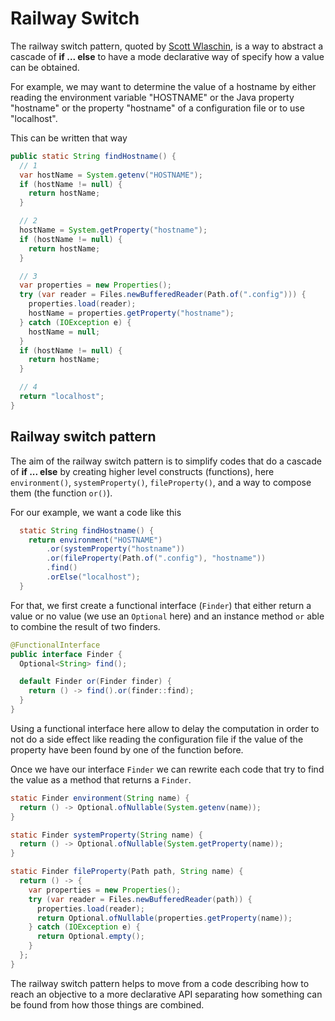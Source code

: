 # Railway Switch

The railway switch pattern, quoted by [Scott Wlaschin](https://fsharpforfunandprofit.com/rop/),
is a way to abstract a cascade of **if ... else** to have a mode declarative way of specify
how a value can be obtained.

For example, we may want to determine the value of a hostname by either reading
the environment variable "HOSTNAME" or the Java property "hostname" or the property
"hostname" of a configuration file or to use "localhost".

This can be written that way
```java
public static String findHostname() {
  // 1
  var hostName = System.getenv("HOSTNAME");
  if (hostName != null) {
    return hostName;
  }

  // 2
  hostName = System.getProperty("hostname");
  if (hostName != null) {
    return hostName;
  }

  // 3
  var properties = new Properties();
  try (var reader = Files.newBufferedReader(Path.of(".config"))) {
    properties.load(reader);
    hostName = properties.getProperty("hostname");
  } catch (IOException e) {
    hostName = null;
  }
  if (hostName != null) {
    return hostName;
  }

  // 4
  return "localhost";
}
```

## Railway switch pattern

The aim of the railway switch pattern is to simplify codes that do a cascade of **if ...  else**
by creating higher level constructs (functions), here `environment()`, `systemProperty()`,
`fileProperty()`, and a way to compose them (the function `or()`).

For our example, we want a code like this
```java
  static String findHostname() {
    return environment("HOSTNAME")
        .or(systemProperty("hostname"))
        .or(fileProperty(Path.of(".config"), "hostname"))
        .find()
        .orElse("localhost");
  }
```

For that, we first create a functional interface (`Finder`) that either return a value or no value
(we use an `Optional` here) and an instance method `or` able to combine the result of two finders.

```java
@FunctionalInterface
public interface Finder {
  Optional<String> find();

  default Finder or(Finder finder) {
    return () -> find().or(finder::find);
  }
}
```

Using a functional interface here allow to delay the computation in order to not do a side effect like reading
the configuration file if the value of the property have been found by one of the function before.

Once we have our interface `Finder` we can rewrite each code that try to find the value as
a method that returns a `Finder`.

```java
static Finder environment(String name) {
  return () -> Optional.ofNullable(System.getenv(name));
}

static Finder systemProperty(String name) {
  return () -> Optional.ofNullable(System.getProperty(name));
}

static Finder fileProperty(Path path, String name) {
  return () -> {
    var properties = new Properties();
    try (var reader = Files.newBufferedReader(path)) {
      properties.load(reader);
      return Optional.ofNullable(properties.getProperty(name));
    } catch (IOException e) {
      return Optional.empty();
    }
  };
}
```

The railway switch pattern helps to move from a code describing how to reach an objective
to a more declarative API separating how something can be found from how those things are combined.
